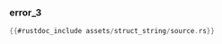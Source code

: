 ### error_3

```rust
{{#rustdoc_include assets/struct_string/source.rs}}
```
<div class="flex-container vis_block" style="position:relative; margin-left:-75px; margin-right:-75px; display: none;">
	<object type="image/svg+xml" class="error_3 code_panel" data="assets/error_3/vis_code.svg"></object>
	<object type="image/svg+xml" class="error_3 tl_panel" data="assets/error_3/vis_timeline.svg" style="width: auto;" onmouseenter="helpers('error_3')"></object>
</div>

